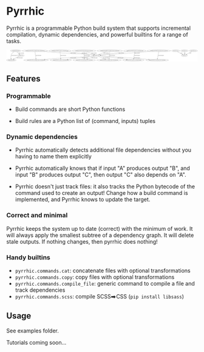 Pyrrhic
=======

Pyrrhic is a programmable Python build system that supports incremental
compilation, dynamic dependencies, and powerful builtins for a range of tasks.

![Dependency Graph](examples/website/dag.png)


Features
--------

### Programmable

* Build commands are short Python functions

* Build rules are a Python list of (command, inputs) tuples

### Dynamic dependencies

* Pyrrhic automatically detects additional file dependencies without you having
to name them explicitly

* Pyrrhic automatically knows that if input "A" produces output "B", and input
"B" produces output "C", then output "C" also depends on "A".

* Pyrrhic doesn't just track files: it also tracks the Python bytecode of the
command used to create an output! Change how a build command is implemented,
and Pyrrhic knows to update the target.

### Correct and minimal

Pyrrhic keeps the system up to date (correct) with the minimum of work. It will
always apply the smallest subtree of a dependency graph. It will delete stale
outputs. If nothing changes, then pyrrhic does nothing!

### Handy builtins

* `pyrrhic.commands.cat`: concatenate files with optional transformations
* `pyrrhic.commands.copy`: copy files with optional transformations
* `pyrrhic.commands.compile_file`: generic command to compile a file and track dependencies
* `pyrrhic.commands.scss`: compile SCSS⮕CSS (`pip install libsass`)


Usage
-----

See examples folder.

Tutorials coming soon...

